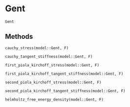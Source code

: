 # Gent

```@docs
Gent
```

## Methods

```@docs
cauchy_stress(model::Gent, F)
```

```@docs
cauchy_tangent_stiffness(model::Gent, F)
```

```@docs
first_piola_kirchoff_stress(model::Gent, F)
```

```@docs
first_piola_kirchoff_tangent_stiffness(model::Gent, F)
```

```@docs
second_piola_kirchoff_stress(model::Gent, F)
```

```@docs
second_piola_kirchoff_tangent_stiffness(model::Gent, F)
```

```@docs
helmholtz_free_energy_density(model::Gent, F)
```
